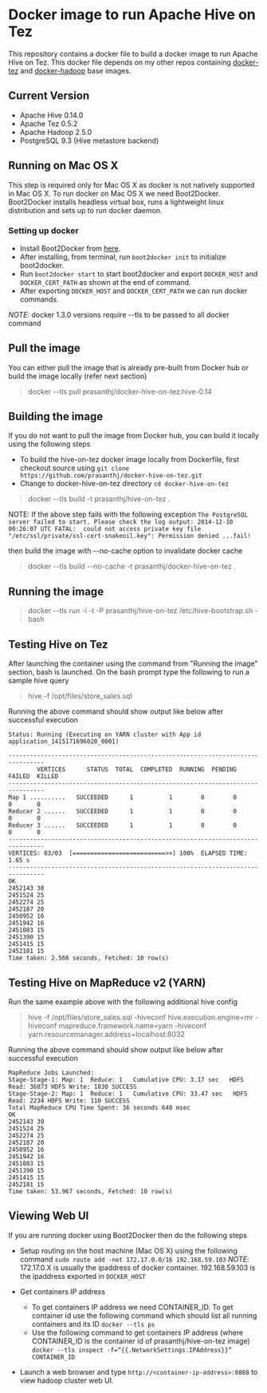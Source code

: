 Docker image to run Apache Hive on Tez
======================================

This repository contains a docker file to build a docker image to run Apache Hive on Tez. This docker file depends on my other repos containing [docker-tez] and [docker-hadoop] base images.

## Current Version
* Apache Hive 0.14.0
* Apache Tez 0.5.2
* Apache Hadoop 2.5.0
* PostgreSQL 9.3 (Hive metastore backend)

## Running on Mac OS X

This step is required only for Mac OS X as docker is not natively supported in Mac OS X. To run docker on Mac OS X we need Boot2Docker. Boot2Docker installs headless virtual box, runs a lightweight linux distribution and sets up to run docker daemon.

### Setting up docker

* Install Boot2Docker from [here].
* After installing, from terminal, run `boot2docker init` to initialize boot2docker.
* Run `boot2docker start` to start boot2docker and export `DOCKER_HOST` and `DOCKER_CERT_PATH` as shown at the end of command.
* After exporting `DOCKER_HOST` and `DOCKER_CERT_PATH` we can run docker commands.

*NOTE:* docker 1.3.0 versions require --tls to be passed to all docker command

## Pull the image
You can either pull the image that is already pre-built from Docker hub or build the image locally (refer next section)

> docker --tls pull prasanthj/docker-hive-on-tez:hive-0.14


## Building the image

If you do not want to pull the image from Docker hub, you can build it locally using the following steps
* To build the hive-on-tez docker image locally from Dockerfile, first checkout source using
`git clone https://github.com/prasanthj/docker-hive-on-tez.git`
* Change to docker-hive-on-tez directory `cd docker-hive-on-tez`

> docker --tls build  -t prasanthj/hive-on-tez .

NOTE: If the above step fails with the following exception
`The PostgreSQL server failed to start. Please check the log output:
2014-12-10 00:26:07 UTC FATAL:  could not access private key file "/etc/ssl/private/ssl-cert-snakeoil.key": Permission denied
   ...fail!`

then build the image with --no-cache option to invalidate docker cache

> docker --tls build --no-cache -t prasanthj/docker-hive-on-tez .

## Running the image

> docker --tls run -i -t -P prasanthj/hive-on-tez /etc/hive-bootstrap.sh -bash


## Testing Hive on Tez
After launching the container using the command from "Running the image" section, bash is launched. On the bash prompt type the following to run a sample hive query

> hive -f /opt/files/store_sales.sql

Running the above command should show output like below after successful execution

    Status: Running (Executing on YARN cluster with App id application_1415171696020_0001)
    
    --------------------------------------------------------------------------------
            VERTICES      STATUS  TOTAL  COMPLETED  RUNNING  PENDING  FAILED  KILLED
    --------------------------------------------------------------------------------
    Map 1 ..........   SUCCEEDED      1          1        0        0       0       0
    Reducer 2 ......   SUCCEEDED      1          1        0        0       0       0
    Reducer 3 ......   SUCCEEDED      1          1        0        0       0       0
    --------------------------------------------------------------------------------
    VERTICES: 03/03  [==========================>>] 100%  ELAPSED TIME: 1.65 s     
    --------------------------------------------------------------------------------
    OK
    2452143 30
    2451524 25
    2452274 25
    2452187 20
    2450952 16
    2451942 16
    2451083 15
    2451390 15
    2451415 15
    2452181 15
    Time taken: 2.566 seconds, Fetched: 10 row(s)

## Testing Hive on MapReduce v2 (YARN)
Run the same example above with the following additional hive config
> hive -f /opt/files/store_sales.sql -hiveconf hive.execution.engine=mr -hiveconf mapreduce.framework.name=yarn -hiveconf yarn.resourcemanager.address=localhost:8032

Running the above command should show output like below after successful execution

    MapReduce Jobs Launched: 
    Stage-Stage-1: Map: 1  Reduce: 1   Cumulative CPU: 3.17 sec   HDFS Read: 36073 HDFS Write: 1830 SUCCESS
    Stage-Stage-2: Map: 1  Reduce: 1   Cumulative CPU: 33.47 sec   HDFS Read: 2234 HDFS Write: 110 SUCCESS
    Total MapReduce CPU Time Spent: 36 seconds 640 msec
    OK
    2452143 30
    2451524 25
    2452274 25
    2452187 20
    2450952 16
    2451942 16
    2451083 15
    2451390 15
    2451415 15
    2452181 15
    Time taken: 53.967 seconds, Fetched: 10 row(s)

## Viewing Web UI
If you are running docker using Boot2Docker then do the following steps

 * Setup routing on the host machine (Mac OS X) using the following
   command `sudo route add -net 172.17.0.0/16 192.168.59.103`
_NOTE_: 172.17.0.X is usually the ipaddress of docker container. 192.168.59.103 is the ipaddress exported in `DOCKER_HOST`

 * Get containers IP address
    * To get containers IP address we need CONTAINER_ID. To get container id use the following command which should list all running containers and its ID
    `docker --tls ps`
    * Use the following command to get containers IP address (where CONTAINER_ID is the container id of prasanthj/hive-on-tez image)
    `docker --tls inspect -f=“{{.NetworkSettings.IPAddress}}” CONTAINER_ID`

 * Launch a web browser and type `http://<container-ip-address>:8088` to view hadoop cluster web UI.

[here]:https://github.com/boot2docker/osx-installer/releases
[docker-tez]:https://github.com/prasanthj/docker-tez.git
[docker-hadoop]:https://github.com/prasanthj/docker-hadoop.git
